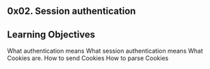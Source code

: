 0x02. Session authentication
-------

Learning Objectives
-----
What authentication means
What session authentication means
What Cookies are.
How to send Cookies
How to parse Cookies

